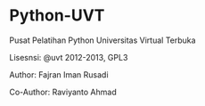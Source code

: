 Python-UVT
==========
Pusat Pelatihan Python Universitas Virtual Terbuka

Lisesnsi: @uvt 2012-2013, GPL3

Author: Fajran Iman Rusadi

Co-Author: Raviyanto Ahmad

